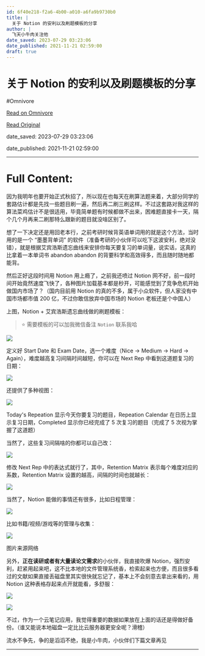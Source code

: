 ```yaml
---
id: 6f40e218-f2a6-4b00-a010-a6fa9b9730b0
title: |
  关于 Notion 的安利以及刷题模板的分享
author: |
  飞天小牛肉​关注他
date_saved: 2023-07-29 03:23:06
date_published: 2021-11-21 02:59:00
draft: true
---
```


# 关于 Notion 的安利以及刷题模板的分享
#Omnivore

[Read on Omnivore](https://omnivore.app/me/notion-189a08790cb)

[Read Original](https://zhuanlan.zhihu.com/p/435796624)

date_saved: 2023-07-29 03:23:06

date_published: 2021-11-21 02:59:00

--- 

# Full Content: 

因为我明年也要开始正式秋招了，所以现在也每天在刷算法题来着，大部分同学的套路估计都是先找一些题目刷一遍，然后再二刷三刷这样。不过这套路对我这样的算法菜鸡估计不是很适用，毕竟简单题有时候都做不出来，困难题直接卡一天，隔个几个月再来二刷那特么跟新的题目就没啥区别了。

想了一下决定还是用回老本行，之前考研时候背英语单词用的就是这个方法，当时用的是一个 “墨墨背单词” 的软件（准备考研的小伙伴可以吃下这波安利，绝对没错），就是根据艾宾浩斯遗忘曲线来安排你每天要复习的单词量，说实话，这真的比拿着一本单词书 abandon abandon 的背要科学和高效得多，而且随时随地都能背。

然后正好这段时间用 Notion 用上瘾了，之前我还喷过 Notion 网不好，前一段时间开始竟然速度飞快了，各种图片加载基本都是秒开，可能感觉到了竞争危机开始做国内市场了？（国内目前用 Notion 的真的不多，属于小众软件，但人家没有中国市场都市值 200 亿，不过你敢信放弃中国市场的 Notion 老板还是个中国人）

上图，Notion + 艾宾浩斯遗忘曲线做的刷题模板：

> ⭐ 需要模板的可以加我微信备注 `Notion` 联系我哈

![](https://proxy-prod.omnivore-image-cache.app/1080x574,swgWBBBPa65wVXOkH31tO1GwRd40SpeITid28J_RTA3M/https://pic2.zhimg.com/v2-ea747b0d6109775098a0d9c21e7a228d_b.jpg)

定义好 Start Date 和 Exam Date，选一个难度（Nice -> Medium -> Hard -> Again），难度越高复习间隔时间越短，你可以在 Next Rep 中看到这道题复习的日期：

![](https://proxy-prod.omnivore-image-cache.app/1049x294,sP2kybkoWOg2yAdGPR7oPOw4Nc4ou5UEv-9tJFyH4kCE/https://pic4.zhimg.com/v2-4988a1a105f1bc9489a3126114fee983_b.jpg)

还提供了多种视图：

![](https://proxy-prod.omnivore-image-cache.app/520x355,sITf3Ng9VKyoUW0btw7AccEkR2F-LGVrsYhbKjWOiFrM/https://pic2.zhimg.com/v2-5ab3abe50ebd82bbf052396b7ecb9611_b.jpg)

Today's Repeation 显示今天你要复习的题目，Repeation Calendar 在日历上显示复习日期，Completed 显示你已经完成了 5 次复习的题目（完成了 5 次视为掌握了这道题）

当然了，这些复习间隔啥的你都可以自己改：

![](https://proxy-prod.omnivore-image-cache.app/1080x743,snitoJfgxFMbTZzD0VQOVfPZ3l9Xs-rrZmwEY931XupI/https://pic3.zhimg.com/v2-b8439f95fe70b7d08770883a33fa2852_b.jpg)

修改 Next Rep 中的表达式就行了，其中，Retention Matrix 表示每个难度对应的系数，Retention Matrix 设置的越高，间隔的时间也就越长：

![](https://proxy-prod.omnivore-image-cache.app/1080x601,sR1Mm28uxtzmGPGZn04maXlX3aVw0wh7zuRSWeqp9xSk/https://pic3.zhimg.com/v2-d575603439f92c2d415ca657c0ace9aa_b.jpg)

当然了，Notion 能做的事情还有很多，比如日程管理：

![](https://proxy-prod.omnivore-image-cache.app/1080x525,sOMMJfXu1Q6svC5Gp-V9zcYe9M2Yf0ErvZueE8g3gkU4/https://pic1.zhimg.com/v2-168658af406247ec9f77dbb8b9cdc618_b.jpg)

比如书籍/视频/游戏等的管理与收集：

![](https://proxy-prod.omnivore-image-cache.app/1080x699,sox7TihTp7cP1L5EXF9sCIoOckICem5ML58TQxm5UMwA/https://pic4.zhimg.com/v2-27dd54636d22c0f44a03e4aba23fc53b_b.jpg)

图片来源网络

另外，**正在读研或者有大量读论文需求**的小伙伴，我直接吹爆 Notion，强烈安利，赶紧用起来吧，这不比本地的文件管理系统香，检索起来也方便，而且很多看过的文献如果直接丢磁盘里其实很快就忘记了，基本上不会刻意去拿出来看的，用 Notion 这种表格存起来点开就能看，多舒服：

![](https://proxy-prod.omnivore-image-cache.app/1080x612,s5EdSn3TgYF95px2oRcDNYxW3WyQWUHQ0urbneJTJOeU/https://pic3.zhimg.com/v2-a3ee376ef9f1559759edecca00b4e85a_b.jpg)

![](https://proxy-prod.omnivore-image-cache.app/1080x1137,sYBxI4M9fWESMTtZKSZHu1gmMhwtAZdjILJ_tG5ez0iI/https://pic3.zhimg.com/v2-5ec6fdb227acf039ab9cd9e6ef22f372_b.jpg)

不过，作为一个云笔记应用，我觉得重要的数据如果放在上面的话还是得做好备份。（谁又能说本地磁盘一定比比云服务器更安全呢？滑稽）

流水不争先，争的是滔滔不绝，我是小牛肉，小伙伴们下篇文章再见 

---

